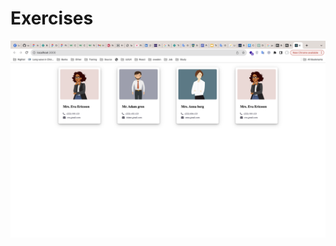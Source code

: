 
# Exercises
![Exercises 1](https://github.com/saharrshirazii/sahar/blob/main/React/card-projrct/card-project.png)
